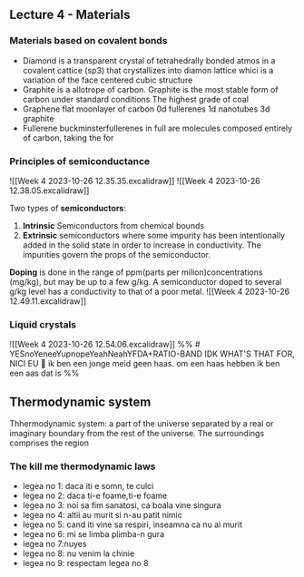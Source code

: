 ## Lecture 4 - Materials

### Materials based on covalent bonds
* Diamond
	is a transparent crystal of tetrahedrally bonded atmos in a covalent cattice (sp3) that crystallizes into diamon lattice whici is a variation of the face centered cubic structure
* Graphite
	is a allotrope of carbon. Graphite is the most stable form of carbon under standard conditions
	The highest grade of coal
* Graphene
	flat moonlayer of carbon
	0d fullerenes
	1d nanotubes
	3d graphite
* Fullerene
	buckminsterfullerenes in full are molecules composed entirely of carbon, taking the for

### Principles of semiconductance
![[Week 4 2023-10-26 12.35.35.excalidraw]]
![[Week 4 2023-10-26 12.38.05.excalidraw]]

Two types of **semiconductors**:
1. **Intrinsic**
	Semiconductors from chemical bounds
2. **Extrinsic**
	semiconductors where some impurity has been intentionally added in the solid state in order to increase in conductivity. The impurities govern the props of the semiconductor.

**Doping** is done in the range of ppm(parts per milion)concentrations (mg/kg), but may be up to a few g/kg. A semiconductor doped to several g/kg level has a conductivity to that of a poor metal.
![[Week 4 2023-10-26 12.49.11.excalidraw]]

### Liquid crystals
![[Week 4 2023-10-26 12.54.06.excalidraw]]
%% # YESnoYeneeYupnopeYeahNeahYFDA+RATIO-BAND IDK WHAT'S THAT FOR, NICI EU 🚝
ik ben een jonge meid
geen haas. om een haas hebben
ik ben een aas
dat is %% 


## Thermodynamic system
Thhermodynamic system: a part of the universe separated by a real or imaginary boundary from the rest of the universe.
The surroundings comprises the region

### The **kill me** thermodynamic laws
* legea no 1: daca iti e somn, te culci
* legea no 2: daca ti-e foame,ti-e foame
* legea no 3: noi sa fim sanatosi, ca boala vine singura
* legea no 4: altii au murit si n-au patit nimic
* legea no 5: cand iti vine sa respiri, inseamna ca nu ai murit
* legea no 6: mi se limba plimba-n gura
* legea no 7:nuyes
* legea no 8: nu venim la chinie
* legea no 9: respectam legea no 8
